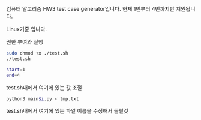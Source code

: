 컴퓨터 알고리즘 HW3 test case generator입니다.
현재 1번부터 4번까지만 지원됩니다.

Linux기준 입니다.

권한 부여와 실행
```bash
sudo chmod +x ./test.sh
./test.sh
```

```bash
start=1
end=4
```

test.sh내에서 여기에 있는 값 조절
```bash
python3 main$i.py < tmp.txt
```
test.sh내에서 여기에 있는 파일 이름을 수정해서 돌릴것
